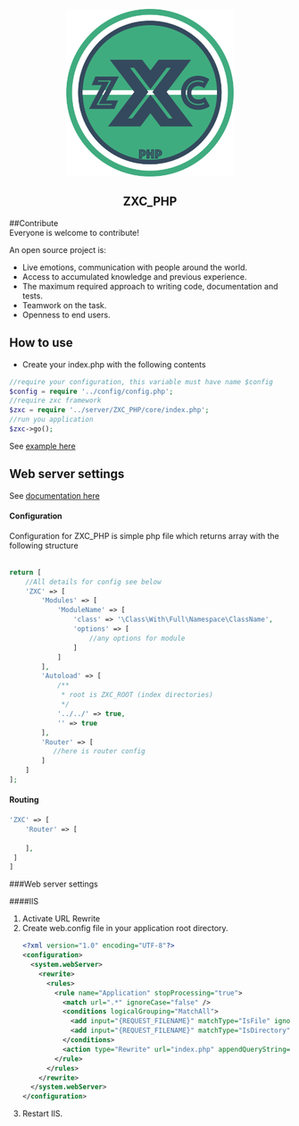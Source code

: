 <p align="center">
  <img width="300" height="300" src="Logo.png">
</p>
<h2 align="center">ZXC_PHP</h2>  


##Contribute  
Everyone is welcome to contribute!

An open source project is:
* Live emotions, communication with people around the world.  
* Access to accumulated knowledge and previous experience.  
* The maximum required approach to writing code, documentation and tests.
* Teamwork on the task.
* Openness to end users.  

## How to use

* Create your index.php with the following contents

```php
//require your configuration, this variable must have name $config
$config = require '../config/config.php';
//require zxc framework
$zxc = require '../server/ZXC_PHP/core/index.php';
//run you application
$zxc->go();
```

See [example here](https://github.com/Gimanh/ZXC_PHP/tree/examples)  


## Web server settings  
See [documentation here](https://github.com/Gimanh/ZXC_PHP/wiki/Web-server-settings)


#### Configuration  
Configuration for ZXC_PHP is simple php file which returns array with the following structure
```php

return [
    //All details for config see below
    'ZXC' => [
        'Modules' => [
            'ModuleName' => [
                'class' => '\Class\With\Full\Namespace\ClassName',
                'options' => [
                    //any options for module
                ]
            ]
        ],
        'Autoload' => [
            /**
             * root is ZXC_ROOT (index directories)
             */
            '../../' => true,
            '' => true
        ],
        'Router' => [
           //here is router config
        ]
    ]
];

```

#### Routing  
```php
'ZXC' => [
    'Router' => [
        
    ],
 ]
]
```

###Web server settings

####IIS
1. Activate URL Rewrite  
2. Create web.config file in your application root directory.
   ```xml 
   <?xml version="1.0" encoding="UTF-8"?>
   <configuration>  
     <system.webServer>
       <rewrite>
         <rules>
           <rule name="Application" stopProcessing="true">
             <match url=".*" ignoreCase="false" />
             <conditions logicalGrouping="MatchAll">
               <add input="{REQUEST_FILENAME}" matchType="IsFile" ignoreCase="false" negate="true" />
               <add input="{REQUEST_FILENAME}" matchType="IsDirectory" ignoreCase="false" negate="true" />
             </conditions>
             <action type="Rewrite" url="index.php" appendQueryString="true" />
           </rule>
         </rules>
       </rewrite>
     </system.webServer>
   </configuration>
    ```
2. Restart IIS.